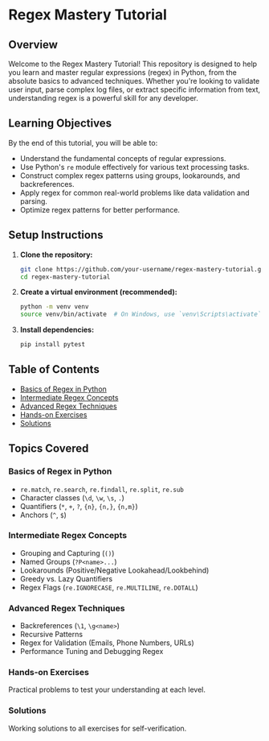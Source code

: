 # Regex Mastery Tutorial

## Overview

Welcome to the Regex Mastery Tutorial! This repository is designed to help you learn and master regular expressions (regex) in Python, from the absolute basics to advanced techniques. Whether you're looking to validate user input, parse complex log files, or extract specific information from text, understanding regex is a powerful skill for any developer.

## Learning Objectives

By the end of this tutorial, you will be able to:

- Understand the fundamental concepts of regular expressions.
- Use Python's `re` module effectively for various text processing tasks.
- Construct complex regex patterns using groups, lookarounds, and backreferences.
- Apply regex for common real-world problems like data validation and parsing.
- Optimize regex patterns for better performance.

## Setup Instructions

1.  **Clone the repository:**
    ```bash
    git clone https://github.com/your-username/regex-mastery-tutorial.git
    cd regex-mastery-tutorial
    ```
2.  **Create a virtual environment (recommended):**
    ```bash
    python -m venv venv
    source venv/bin/activate  # On Windows, use `venv\Scripts\activate`
    ```
3.  **Install dependencies:**
    ```bash
    pip install pytest
    ```

## Table of Contents

- [Basics of Regex in Python](#basics-of-regex-in-python)
- [Intermediate Regex Concepts](#intermediate-regex-concepts)
- [Advanced Regex Techniques](#advanced-regex-techniques)
- [Hands-on Exercises](#hands-on-exercises)
- [Solutions](#solutions)

## Topics Covered

### Basics of Regex in Python

- `re.match`, `re.search`, `re.findall`, `re.split`, `re.sub`
- Character classes (`\d`, `\w`, `\s`, `.`)
- Quantifiers (`*`, `+`, `?`, `{n}`, `{n,}`, `{n,m}`)
- Anchors (`^`, `$`)

### Intermediate Regex Concepts

- Grouping and Capturing (`()`)
- Named Groups (`?P<name>...`)
- Lookarounds (Positive/Negative Lookahead/Lookbehind)
- Greedy vs. Lazy Quantifiers
- Regex Flags (`re.IGNORECASE`, `re.MULTILINE`, `re.DOTALL`)

### Advanced Regex Techniques

- Backreferences (`\1`, `\g<name>`)
- Recursive Patterns
- Regex for Validation (Emails, Phone Numbers, URLs)
- Performance Tuning and Debugging Regex

### Hands-on Exercises

Practical problems to test your understanding at each level.

### Solutions

Working solutions to all exercises for self-verification.